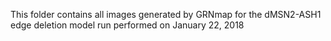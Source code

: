 This folder contains all images generated by GRNmap for the dMSN2-ASH1 edge deletion model run performed on January 22, 2018
